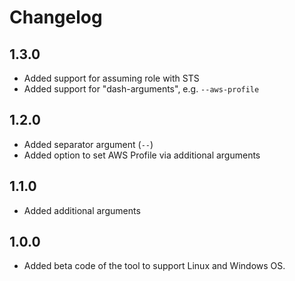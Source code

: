 # Changelog

## 1.3.0

- Added support for assuming role with STS
- Added support for "dash-arguments", e.g. `--aws-profile`

## 1.2.0

- Added separator argument (`--`)
- Added option to set AWS Profile via additional arguments

## 1.1.0

- Added additional arguments

## 1.0.0

- Added beta code of the tool to support Linux and Windows OS.
